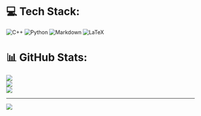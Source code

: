 
# 💻 Tech Stack:
![C++](https://img.shields.io/badge/c++-%2300599C.svg?style=for-the-badge&logo=c%2B%2B&logoColor=white) ![Python](https://img.shields.io/badge/python-3670A0?style=for-the-badge&logo=python&logoColor=ffdd54) ![Markdown](https://img.shields.io/badge/markdown-%23000000.svg?style=for-the-badge&logo=markdown&logoColor=white) ![LaTeX](https://img.shields.io/badge/latex-%23008080.svg?style=for-the-badge&logo=latex&logoColor=white)
# 📊 GitHub Stats:
![](https://github-readme-stats.vercel.app/api?username=SmallLava&theme=shadow_blue&hide_border=false&include_all_commits=false&count_private=false)<br/>
![](https://nirzak-streak-stats.vercel.app/?user=SmallLava&theme=shadow_blue&hide_border=false)<br/>
![](https://github-readme-stats.vercel.app/api/top-langs/?username=SmallLava&theme=shadow_blue&hide_border=false&include_all_commits=false&count_private=false&layout=compact)

---
[![](https://visitcount.itsvg.in/api?id=SmallLava&icon=0&color=0)](https://visitcount.itsvg.in)

<!-- Proudly created with GPRM ( https://gprm.itsvg.in ) -->

